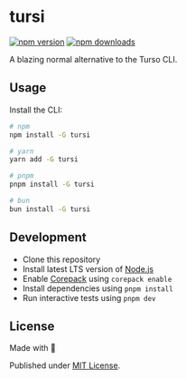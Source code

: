 # tursi

[![npm version][npm-version-src]][npm-version-href]
[![npm downloads][npm-downloads-src]][npm-downloads-href]

<!-- [![bundle][bundle-src]][bundle-href] -->
<!-- [![Codecov][codecov-src]][codecov-href] -->

A blazing normal alternative to the Turso CLI. 

## Usage

Install the CLI:

```sh
# npm
npm install -G tursi

# yarn
yarn add -G tursi

# pnpm
pnpm install -G tursi

# bun
bun install -G tursi
```

## Development

- Clone this repository
- Install latest LTS version of [Node.js](https://nodejs.org/en/)
- Enable [Corepack](https://github.com/nodejs/corepack) using `corepack enable`
- Install dependencies using `pnpm install`
- Run interactive tests using `pnpm dev`

## License

Made with 💛

Published under [MIT License](./LICENSE).

<!-- Badges -->

[npm-version-src]: https://img.shields.io/npm/v/tursi?style=flat&colorA=18181B&colorB=F0DB4F
[npm-version-href]: https://npmjs.com/package/tursi
[npm-downloads-src]: https://img.shields.io/npm/dm/tursi?style=flat&colorA=18181B&colorB=F0DB4F
[npm-downloads-href]: https://npmjs.com/package/tursi

<!-- [codecov-src]: https://img.shields.io/codecov/c/gh/justboereh/tursi/main?style=flat&colorA=18181B&colorB=F0DB4F
[codecov-href]: https://codecov.io/gh/justboereh/tursi

[bundle-src]: https://img.shields.io/bundlephobia/minzip/tursi?style=flat&colorA=18181B&colorB=F0DB4F
[bundle-href]: https://bundlephobia.com/result?p=tursi -->
